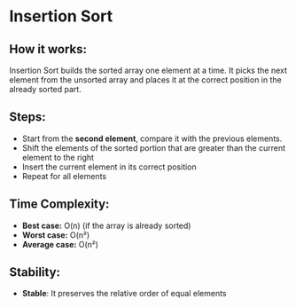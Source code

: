 # Insertion Sort

## How it works:
Insertion Sort builds the sorted array one element at a time. It picks the next element from the unsorted array and places it at the correct position in the already sorted part.

## Steps:
 - Start from the **second element**, compare it with the previous elements.
 - Shift the elements of the sorted  portion that are greater than the current element to the right
  - Insert the current element in its correct position
  - Repeat for all elements

## Time Complexity:
 - **Best case:** O(n) (if the array is already sorted)
  - **Worst case:** O(n²)
  - **Average case:** O(n²)

## Stability:
 - **Stable**: It preserves the relative order of equal elements